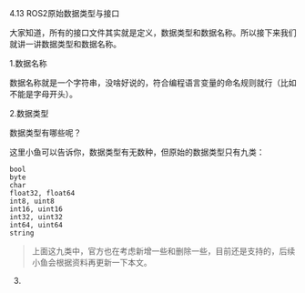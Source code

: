 4.13 ROS2原始数据类型与接口

大家知道，所有的接口文件其实就是定义，数据类型和数据名称。所以接下来我们就讲一讲数据类型和数据名称。

1.数据名称

数据名称就是一个字符串，没啥好说的，符合编程语言变量的命名规则就行（比如不能是字母开头）。

2.数据类型

数据类型有哪些呢？

这里小鱼可以告诉你，数据类型有无数种，但原始的数据类型只有九类：

```
bool
byte
char
float32, float64
int8, uint8
int16, uint16
int32, uint32
int64, uint64
string
```

> 上面这九类中，官方也在考虑新增一些和删除一些，目前还是支持的，后续小鱼会根据资料再更新一下本文。

3.
